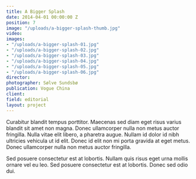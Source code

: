 ```yaml
---
title: A Bigger Splash
date: 2014-04-01 00:00:00 Z
position: 7
image: "/uploads/a-bigger-splash-thumb.jpg"
video: 
images:
- "/uploads/a-bigger-splash-01.jpg"
- "/uploads/a-bigger-splash-02.jpg"
- "/uploads/a-bigger-splash-03.jpg"
- "/uploads/a-bigger-splash-04.jpg"
- "/uploads/a-bigger-splash-05.jpg"
- "/uploads/a-bigger-splash-06.jpg"
director: 
photographer: Sølve Sundsbø
publication: Vogue China
client: 
field: editorial
layout: project
---
```


Curabitur blandit tempus porttitor. Maecenas sed diam eget risus varius blandit sit amet non magna. Donec ullamcorper nulla non metus auctor fringilla. Nulla vitae elit libero, a pharetra augue. Nullam id dolor id nibh ultricies vehicula ut id elit. Donec id elit non mi porta gravida at eget metus. Donec ullamcorper nulla non metus auctor fringilla.

Sed posuere consectetur est at lobortis. Nullam quis risus eget urna mollis ornare vel eu leo. Sed posuere consectetur est at lobortis. Donec sed odio dui.